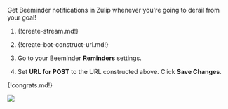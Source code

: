 Get Beeminder notifications in Zulip whenever you're going
to derail from your goal!

1. {!create-stream.md!}

1. {!create-bot-construct-url.md!}

1. Go to your Beeminder **Reminders** settings.

1. Set **URL for POST** to the URL constructed above. Click
   **Save Changes**.

{!congrats.md!}

![](/static/images/integrations/beeminder/001.png)
